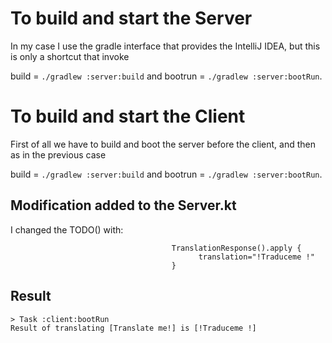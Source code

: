 # To build and start the Server ##

In my case I use the gradle interface that provides the IntelliJ IDEA, but this is only a shortcut that invoke

build = `./gradlew :server:build` and bootrun = `./gradlew :server:bootRun`.

# To build and start the Client ##
First of all we have to build and boot the server before the client, and then as in the previous case

build = `./gradlew :server:build` and bootrun = `./gradlew :server:bootRun`.

## Modification added to the Server.kt ##
I changed the TODO() with:
```
                                    TranslationResponse().apply {
                                          translation="!Traduceme !"    
                                    }
```
## Result ##

    > Task :client:bootRun
    Result of translating [Translate me!] is [!Traduceme !]